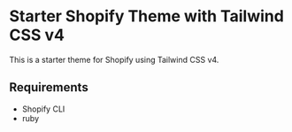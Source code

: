 # Starter Shopify Theme with Tailwind CSS v4

This is a starter theme for Shopify using Tailwind CSS v4.

## Requirements

- Shopify CLI
- ruby

